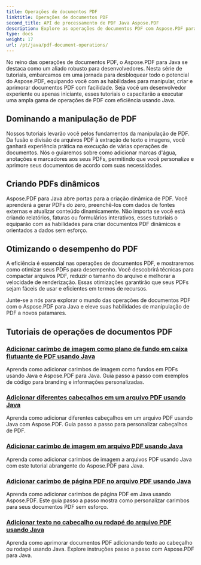 ```yaml
---
title: Operações de documentos PDF
linktitle: Operações de documentos PDF
second_title: API de processamento de PDF Java Aspose.PDF
description: Explore as operações de documentos PDF com Aspose.PDF para Java. Aprenda a manipular, criar e aprimorar PDFs perfeitamente em Java.
type: docs
weight: 17
url: /pt/java/pdf-document-operations/
---
```


No reino das operações de documentos PDF, o Aspose.PDF para Java se destaca como um aliado robusto para desenvolvedores. Nesta série de tutoriais, embarcamos em uma jornada para desbloquear todo o potencial do Aspose.PDF, equipando você com as habilidades para manipular, criar e aprimorar documentos PDF com facilidade. Seja você um desenvolvedor experiente ou apenas iniciante, esses tutoriais o capacitarão a executar uma ampla gama de operações de PDF com eficiência usando Java.

## Dominando a manipulação de PDF

Nossos tutoriais levarão você pelos fundamentos da manipulação de PDF. Da fusão e divisão de arquivos PDF à extração de texto e imagens, você ganhará experiência prática na execução de várias operações de documentos. Nós o guiaremos sobre como adicionar marcas d'água, anotações e marcadores aos seus PDFs, permitindo que você personalize e aprimore seus documentos de acordo com suas necessidades.

## Criando PDFs dinâmicos

Aspose.PDF para Java abre portas para a criação dinâmica de PDF. Você aprenderá a gerar PDFs do zero, preenchê-los com dados de fontes externas e atualizar conteúdo dinamicamente. Não importa se você está criando relatórios, faturas ou formulários interativos, esses tutoriais o equiparão com as habilidades para criar documentos PDF dinâmicos e orientados a dados sem esforço.

## Otimizando o desempenho do PDF

A eficiência é essencial nas operações de documentos PDF, e mostraremos como otimizar seus PDFs para desempenho. Você descobrirá técnicas para compactar arquivos PDF, reduzir o tamanho do arquivo e melhorar a velocidade de renderização. Essas otimizações garantirão que seus PDFs sejam fáceis de usar e eficientes em termos de recursos.

Junte-se a nós para explorar o mundo das operações de documentos PDF com o Aspose.PDF para Java e eleve suas habilidades de manipulação de PDF a novos patamares.

## Tutoriais de operações de documentos PDF
### [Adicionar carimbo de imagem como plano de fundo em caixa flutuante de PDF usando Java](./add-image-stamp-as-background-in-floating-box-of-pdf-using-java/)
Aprenda como adicionar carimbos de imagem como fundos em PDFs usando Java e Aspose.PDF para Java. Guia passo a passo com exemplos de código para branding e informações personalizadas.
### [Adicionar diferentes cabeçalhos em um arquivo PDF usando Java](./adding-different-headers-in-one-pdf-file-using-java/)
Aprenda como adicionar diferentes cabeçalhos em um arquivo PDF usando Java com Aspose.PDF. Guia passo a passo para personalizar cabeçalhos de PDF.
### [Adicionar carimbo de imagem em arquivo PDF usando Java](./adding-image-stamp-in-pdf-file-using-java/)
Aprenda como adicionar carimbos de imagem a arquivos PDF usando Java com este tutorial abrangente do Aspose.PDF para Java.
### [Adicionar carimbo de página PDF no arquivo PDF usando Java](./adding-pdf-page-stamp-in-pdf-file-using-java/)
Aprenda como adicionar carimbos de página PDF em Java usando Aspose.PDF. Este guia passo a passo mostra como personalizar carimbos para seus documentos PDF sem esforço.
### [Adicionar texto no cabeçalho ou rodapé do arquivo PDF usando Java](./adding-text-in-header-or-footer-of-pdf-file-using-java/)
Aprenda como aprimorar documentos PDF adicionando texto ao cabeçalho ou rodapé usando Java. Explore instruções passo a passo com Aspose.PDF para Java.